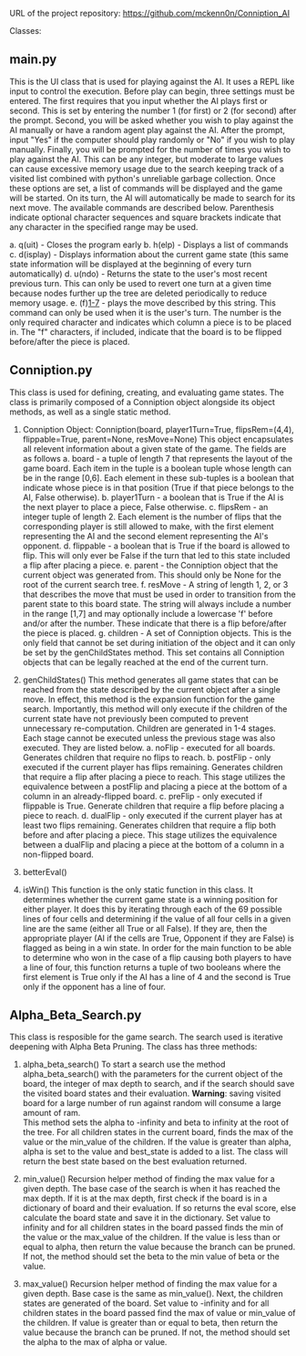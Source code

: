 URL of the project repository:
    https://github.com/mckenn0n/Conniption_AI

Classes:
  ## main.py ##
  
  This is the UI class that is used for playing against the AI. It uses a REPL like input to control
  the execution. Before play can begin, three settings must be entered. The first requires that you
  input whether the AI plays first or second. This is set by entering the number 1 (for first) or 2
  (for second) after the prompt. Second, you will be asked whether you wish to play against the AI
  manually or have a random agent play against the AI. After the prompt, input "Yes" if the computer
  should play randomly or "No" if you wish to play manually. Finally, you will be prompted for the
  number of times you wish to play against the AI. This can be any integer, but moderate to large
  values can cause excessive memory usage due to the search keeping track of a visited list combined
  with python's unreliable garbage collection. Once these options are set, a list of commands will
  be displayed and the game will be started. On its turn, the AI will automatically be made to
  search for its next move. The available commands are described below. Parenthesis indicate
  optional character sequences and square brackets indicate that any character in the specified
  range may be used.

  a. q(uit)      - Closes the program early
  b. h(elp)      - Displays a list of commands
  c. d(isplay)   - Displays information about the current game state (this same state information
                   will be displayed at the beginning of every turn automatically)
  d. u(ndo)      - Returns the state to the user's most recent previous turn. This can only be used
                   to revert one turn at a given time because nodes further up the tree are deleted
                   periodically to reduce memory usage.
  e. (f)[1-7](f) - plays the move described by this string. This command can only be used when it is
                   the user's turn. The number is the only required character and indicates which
                   column a piece is to be placed in. The "f" characters, if included, indicate that
                   the board is to be flipped before/after the piece is placed.

  ## Conniption.py ##
  
  This class is used for defining, creating, and evaluating game states. The class is primarily composed of a Conniption object alongside its object methods, as well as a single static method.

  1.  Conniption Object:
      Conniption(board, player1Turn=True, flipsRem=(4,4), flippable=True, parent=None, resMove=None)
        This object encapsulates all relevent information about a given state of the game. The fields are as follows
          a. board - a tuple of length 7 that represents the layout of the game board. Each item in
             the tuple is a boolean tuple whose length can be in the range [0,6]. Each element in
             these sub-tuples is a boolean that indicate whose piece is in that position (True if
             that piece belongs to the AI, False otherwise).
          b. player1Turn - a boolean that is True if the AI is the next player to place a piece,
             False otherwise.
          c. flipsRem - an integer tuple of length 2. Each element is the number of flips that the
             corresponding player is still allowed to make, with the first element representing the
             AI and the second element representing the AI's opponent.
          d. flippable - a boolean that is True if the board is allowed to flip. This will only ever
             be False if the turn that led to this state included a flip after placing a piece.
          e. parent - the Conniption object that the current object was generated from. This should
             only be None for the root of the current search tree.
          f. resMove - A string of length 1, 2, or 3 that describes the move that must be used in
             order to transition from the parent state to this board state. The string will always
             include a number in the range [1,7] and may optionally include a lowercase 'f' before and/or after the number. These indicate that there is a flip before/after the piece is
             placed.
          g. children - A set of Conniption objects. This is the only field that cannot be set
             during initiation of the object and it can only be set by the genChildStates method.
             This set contains all Conniption objects that can be legally reached at the end of the
             current turn.

  2.  genChildStates()
        This method generates all game states that can be reached from the state described by the
        current object after a single move. In effect, this method is the expansion function for the
        game search. Importantly, this method will only execute if the children of the current state
        have not previously been computed to prevent unnecessary re-computation. Children are generated in 1-4 stages. Each stage cannot be executed unless the previous stage was also executed. They are listed below.
          a. noFlip - executed for all boards. Generates children that require no flips to reach.
          b. postFlip - only executed if the current player has flips remaining. Generates children
             that require a flip after placing a piece to reach. This stage utilizes the equivalence between a postFlip and placing a piece at the bottom of a column in an already-flipped board.
          c. preFlip - only executed if flippable is True. Generate children that require a flip
             before placing a piece to reach.
          d. dualFlip - only executed if the current player has at least two flips remaining.
             Generates children that require a flip both before and after placing a piece. This
             stage utilizes the equivalence between a dualFlip and placing a piece at the bottom of a column in a non-flipped board.

  3. betterEval()

  4. isWin()
        This function is the only static function in this class. It determines whether the current
        game state is a winning position for either player. It does this by iterating through each of the 69 possible lines of four cells and determining if the value of all four cells in a given line are the same (either all True or all False). If they are, then the appropriate player (AI if the cells are True, Opponent if they are False) is flagged as being in a win state. In order for the main function to be able to determine who won in the case of a flip causing both players to have a line of four, this function returns a tuple of two booleans where the first element is True only if the AI has a line of 4 and the second is True only if the opponent has a line of four.

  ## Alpha_Beta_Search.py ##

  This class is resposible for the game search.  The search used is iterative deepening with Alpha Beta Pruning.  The class has three methods:

  1.  alpha_beta_search()
        To start a search use the method alpha_beta_search() with the parameters for the current
        object of the board, the integer of max depth to search, and if the search should save the
        visited board states and their evaluation.  **Warning**: saving visited board for a large
        number of run against random will consume a large amount of ram.  
        This method sets the alpha to -infinity and beta to infinity at the root of the tree. For
        all children states in the current board, finds the max of the value or the min_value of
        the children. If the value is greater than alpha, alpha is set to the value and best_state
        is added to a list. The class will return the best state based on the best evaluation
        returned. 

  2.  min_value()
        Recursion helper method of finding the max value for a given depth. The base case of the
        search is when it has reached the max depth. If it is at the max depth, first check if the
        board is in a dictionary of board and their evaluation. If so returns the eval score, else
        calculate the board state and save it in the dictionary. Set value to infinity and for all
        children states in the board passed finds the min of the value or the max_value of the
        children.  If the value is less than or equal to alpha, then return the value because the
        branch can be pruned.  If not, the method should set the beta to the min value of beta or
        the value.

  3.  max_value()
        Recursion helper method of finding the max value for a given depth.  Base case is the same
        as min_value(). Next, the children states are generated of the board. Set value to -infinity
        and for all children states in the board passed find the max of value or min_value of the
        children.  If value is greater than or equal to beta, then return the value because the
        branch can be pruned. If not, the method should set the alpha to the max of alpha or value.
